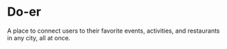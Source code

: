 # Do-er
A place to connect users to their favorite events, activities, and restaurants in any city, all at once.
